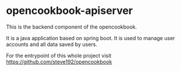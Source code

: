 # opencookbook-apiserver
This is the backend component of the opencookbook.

It is a java application based on spring boot. It is used to manage user accounts and all data saved by users.

For the entrypoint of this whole project visit https://github.com/steve192/opencookbook


